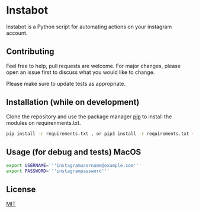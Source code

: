 # Instabot

Instabot is a Python script for automating actions on your instagram account.

## Contributing
Feel free to help, pull requests are welcome. For major changes, please open an issue first to discuss what you would like to change.

Please make sure to update tests as appropriate.

## Installation (while on development)

Clone the repository and use the package manager [pip](https://pip.pypa.io/en/stable/) to install the modules on requirenments.txt.

```bash
pip install -r requirements.txt , or pip3 install -r requirements.txt (Python 3)
```

## Usage (for debug and tests) MacOS

```bash
export USERNAME='''instagramusername@example.com'''
export PASSWORD='''instagrampassword'''
```

## License
[MIT](https://choosealicense.com/licenses/mit/)